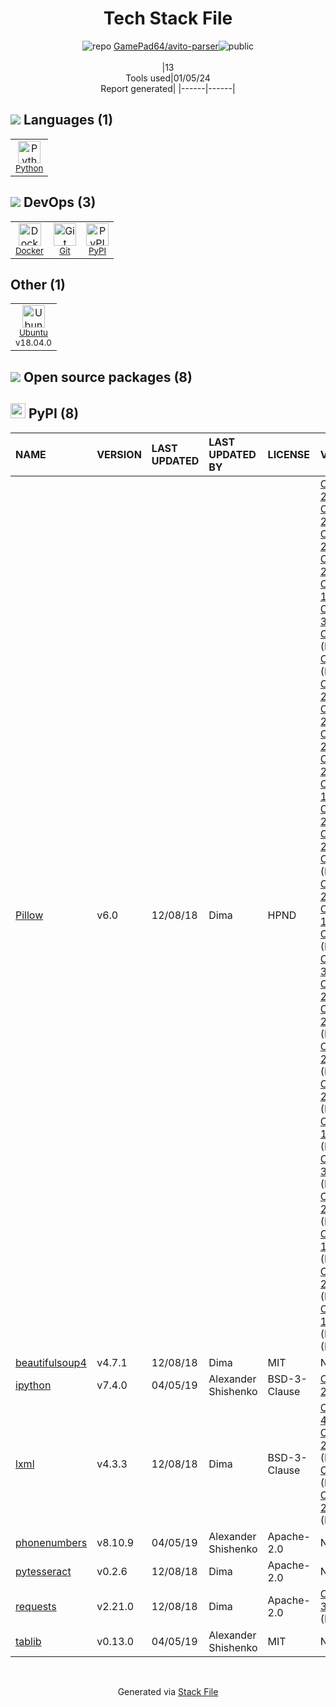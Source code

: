 <!--
&lt;--- Readme.md Snippet without images Start ---&gt;
## Tech Stack
GamePad64/avito-parser is built on the following main stack:

- [Python](https://www.python.org) – Languages
- [Ubuntu](http://www.ubuntu.com/) – Operating Systems
- [Docker](https://www.docker.com/) – Virtual Machine Platforms & Containers

Full tech stack [here](/techstack.md)

&lt;--- Readme.md Snippet without images End ---&gt;

&lt;--- Readme.md Snippet with images Start ---&gt;
## Tech Stack
GamePad64/avito-parser is built on the following main stack:

- <img width='25' height='25' src='https://img.stackshare.io/service/993/pUBY5pVj.png' alt='Python'/> [Python](https://www.python.org) – Languages
- <img width='25' height='25' src='https://img.stackshare.io/service/3511/cof_orange_hex.jpg' alt='Ubuntu'/> [Ubuntu](http://www.ubuntu.com/) – Operating Systems
- <img width='25' height='25' src='https://img.stackshare.io/service/586/n4u37v9t_400x400.png' alt='Docker'/> [Docker](https://www.docker.com/) – Virtual Machine Platforms & Containers

Full tech stack [here](/techstack.md)

&lt;--- Readme.md Snippet with images End ---&gt;
-->
<div align="center">

# Tech Stack File
![](https://img.stackshare.io/repo.svg "repo") [GamePad64/avito-parser](https://github.com/GamePad64/avito-parser)![](https://img.stackshare.io/public_badge.svg "public")
<br/><br/>
|13<br/>Tools used|01/05/24 <br/>Report generated|
|------|------|
</div>

## <img src='https://img.stackshare.io/languages.svg'/> Languages (1)
<table><tr>
  <td align='center'>
  <img width='36' height='36' src='https://img.stackshare.io/service/993/pUBY5pVj.png' alt='Python'>
  <br>
  <sub><a href="https://www.python.org">Python</a></sub>
  <br>
  <sub></sub>
</td>

</tr>
</table>

## <img src='https://img.stackshare.io/devops.svg'/> DevOps (3)
<table><tr>
  <td align='center'>
  <img width='36' height='36' src='https://img.stackshare.io/service/586/n4u37v9t_400x400.png' alt='Docker'>
  <br>
  <sub><a href="https://www.docker.com/">Docker</a></sub>
  <br>
  <sub></sub>
</td>

<td align='center'>
  <img width='36' height='36' src='https://img.stackshare.io/service/1046/git.png' alt='Git'>
  <br>
  <sub><a href="http://git-scm.com/">Git</a></sub>
  <br>
  <sub></sub>
</td>

<td align='center'>
  <img width='36' height='36' src='https://img.stackshare.io/service/12572/-RIWgodF_400x400.jpg' alt='PyPI'>
  <br>
  <sub><a href="https://pypi.org/">PyPI</a></sub>
  <br>
  <sub></sub>
</td>

</tr>
</table>

## Other (1)
<table><tr>
  <td align='center'>
  <img width='36' height='36' src='https://img.stackshare.io/service/3511/cof_orange_hex.jpg' alt='Ubuntu'>
  <br>
  <sub><a href="http://www.ubuntu.com/">Ubuntu</a></sub>
  <br>
  <sub>v18.04.0</sub>
</td>

</tr>
</table>


## <img src='https://img.stackshare.io/group.svg' /> Open source packages (8)</h2>

## <img width='24' height='24' src='https://img.stackshare.io/service/12572/-RIWgodF_400x400.jpg'/> PyPI (8)

|NAME|VERSION|LAST UPDATED|LAST UPDATED BY|LICENSE|VULNERABILITIES|
|:------|:------|:------|:------|:------|:------|
|[Pillow](https://pypi.org/project/Pillow)|v6.0|12/08/18|Dima |HPND|[CVE-2021-25287](https://github.com/advisories/GHSA-77gc-v2xv-rvvh) (Critical)<br/>[CVE-2022-22817](https://github.com/advisories/GHSA-8vj2-vxx3-667w) (Critical)<br/>[CVE-2021-25288](https://github.com/advisories/GHSA-rwv7-3v45-hg29) (Critical)<br/>[CVE-2022-24303](https://github.com/advisories/GHSA-9j59-75qj-795w) (Critical)<br/>[CVE-2020-10379](https://github.com/advisories/GHSA-8843-m7mw-mxqm) (High)<br/>[CVE-2020-35653](https://github.com/advisories/GHSA-f5g8-5qq7-938w) (High)<br/>[CVE-2020-5312](https://github.com/advisories/GHSA-p49h-hjvm-jg3h) (High)<br/>[CVE-2020-5310](https://github.com/advisories/GHSA-vcqg-3p29-xw73) (High)<br/>[CVE-2021-27921](https://github.com/advisories/GHSA-f4w8-cv6p-x6r5) (High)<br/>[CVE-2021-25293](https://github.com/advisories/GHSA-p43w-g3c5-g5mq) (High)<br/>[CVE-2021-25290](https://github.com/advisories/GHSA-8xjq-8fcg-g5hw) (High)<br/>[CVE-2021-25291](https://github.com/advisories/GHSA-mvg9-xffr-p774) (High)<br/>[CVE-2020-11538](https://github.com/advisories/GHSA-43fq-w8qq-v88h) (High)<br/>[CVE-2021-28676](https://github.com/advisories/GHSA-7r7m-5h27-29hp) (High)<br/>[CVE-2021-28677](https://github.com/advisories/GHSA-q5hq-fp76-qmrc) (High)<br/>[CVE-2023-4863](https://github.com/advisories/GHSA-j7hp-h8jx-5ppr) (High)<br/>[CVE-2021-27923](https://github.com/advisories/GHSA-95q3-8gr9-gm8w) (High)<br/>[CVE-2019-19911](https://github.com/advisories/GHSA-5gm3-px64-rw72) (High)<br/>[CVE-2020-5313](https://github.com/advisories/GHSA-hj69-c76v-86wr) (High)<br/>[CVE-2020-35654](https://github.com/advisories/GHSA-vqcj-wrf2-7v73) (High)<br/>[CVE-2021-27922](https://github.com/advisories/GHSA-3wvg-mj6g-m9cv) (High)<br/>[CVE-2021-28675](https://github.com/advisories/GHSA-g6rj-rv7j-xwp4) (Moderate)<br/>[CVE-2022-22815](https://github.com/advisories/GHSA-pw3c-h7wp-cvhx) (Moderate)<br/>[CVE-2021-28678](https://github.com/advisories/GHSA-hjfx-8p6c-g7gx) (Moderate)<br/>[CVE-2020-10378](https://github.com/advisories/GHSA-3xv8-3j54-hgrp) (Moderate)<br/>[CVE-2020-35655](https://github.com/advisories/GHSA-hf64-x4gq-p99h) (Moderate)<br/>[CVE-2022-22816](https://github.com/advisories/GHSA-xrcv-f9gm-v42c) (Moderate)<br/>[CVE-2020-10177](https://github.com/advisories/GHSA-cqhg-xjhh-p8hf) (Moderate)<br/>[CVE-2021-25292](https://github.com/advisories/GHSA-9hx2-hgq2-2g4f) (Moderate)<br/>[CVE-2020-10994](https://github.com/advisories/GHSA-vj42-xq3r-hr3r) (Moderate)<br/>[](https://github.com/advisories/GHSA-4fx9-vc88-q2xc) (Low)|
|[beautifulsoup4](https://pypi.org/project/beautifulsoup4)|v4.7.1|12/08/18|Dima |MIT|N/A|
|[ipython](https://pypi.org/project/ipython)|v7.4.0|04/05/19|Alexander Shishenko |BSD-3-Clause|[CVE-2022-21699](https://github.com/advisories/GHSA-pq7m-3gw7-gq5x) (High)|
|[lxml](https://pypi.org/project/lxml)|v4.3.3|12/08/18|Dima |BSD-3-Clause|[CVE-2021-43818](https://github.com/advisories/GHSA-55x5-fj6c-h6m8) (High)<br/>[CVE-2020-27783](https://github.com/advisories/GHSA-pgww-xf46-h92r) (Moderate)<br/>[CVE-2022-2309](https://github.com/advisories/GHSA-wrxv-2j5q-m38w) (Moderate)<br/>[CVE-2021-28957](https://github.com/advisories/GHSA-jq4v-f5q6-mjqq) (Moderate)|
|[phonenumbers](https://pypi.org/project/phonenumbers)|v8.10.9|04/05/19|Alexander Shishenko |Apache-2.0|N/A|
|[pytesseract](https://pypi.org/project/pytesseract)|v0.2.6|12/08/18|Dima |Apache-2.0|N/A|
|[requests](https://pypi.org/project/requests)|v2.21.0|12/08/18|Dima |Apache-2.0|[CVE-2023-32681](https://github.com/advisories/GHSA-j8r2-6x86-q33q) (Moderate)|
|[tablib](https://pypi.org/project/tablib)|v0.13.0|04/05/19|Alexander Shishenko |MIT|N/A|

<br/>
<div align='center'>

Generated via [Stack File](https://github.com/marketplace/stack-file)
